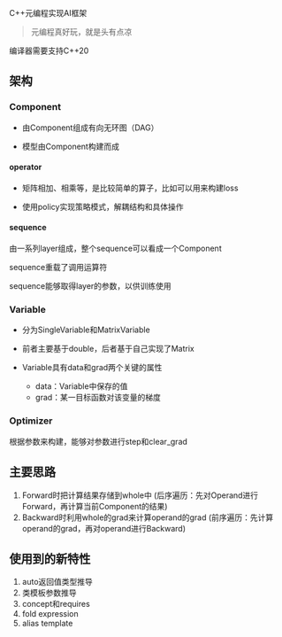 C++元编程实现AI框架

> 元编程真好玩，就是头有点凉

编译器需要支持C++20

## 架构
### Component
- 由Component组成有向无环图（DAG）

- 模型由Component构建而成

#### operator
- 矩阵相加、相乘等，是比较简单的算子，比如可以用来构建loss

- 使用policy实现策略模式，解耦结构和具体操作

#### sequence
由一系列layer组成，整个sequence可以看成一个Component

sequence重载了调用运算符

sequence能够取得layer的参数，以供训练使用

### Variable
- 分为SingleVariable和MatrixVariable

- 前者主要基于double，后者基于自己实现了Matrix

- Variable具有data和grad两个关键的属性
  - data：Variable中保存的值
  - grad：某一目标函数对该变量的梯度

### Optimizer
根据参数来构建，能够对参数进行step和clear_grad



## 主要思路
1. Forward时把计算结果存储到whole中 (后序遍历：先对Operand进行Forward，再计算当前Component的结果)
2. Backward时利用whole的grad来计算operand的grad (前序遍历：先计算operand的grad，再对operand进行Backward)

## 使用到的新特性
1. auto返回值类型推导
2. 类模板参数推导
3. concept和requires
4. fold expression
5. alias template